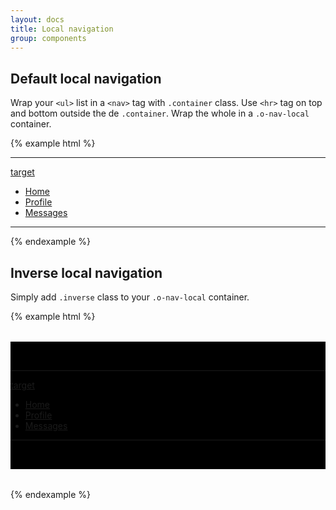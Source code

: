 ```yaml
---
layout: docs
title: Local navigation
group: components
---
```


## Default local navigation

Wrap your `<ul>` list in a `<nav>` tag with `.container` class. Use `<hr>` tag on top and bottom outside the de `.container`. Wrap the whole in a `.o-nav-local` container.

{% example html %}
<div class="o-nav-local">
    <hr aria-hidden="true">
    <nav class="container">
        <a class="hidden-sm-up nav-link active local-select" data-toggle="collapse" href="#localNav1" aria-haspopup="true">target</a>
        <ul class="nav justify-content-center collapse" id="localNav1">
            <li class="nav-item"><a class="nav-link active" href="#">Home</a></li>
            <li class="nav-item"><a class="nav-link" href="#">Profile</a></li>
            <li class="nav-item"><a class="nav-link" href="#">Messages</a></li>
        </ul>
    </nav>
    <hr aria-hidden="true">
</div>
{% endexample %}

## Inverse local navigation

Simply add `.inverse` class to your `.o-nav-local` container.

{% example html %}
<div style="margin: 2rem 0; padding: 2rem 0; background-color: black;">
    <div class="o-nav-local inverse">
        <hr aria-hidden="true">
        <nav class="container">
            <a class="hidden-sm-up nav-link active local-select" data-toggle="collapse" href="#localNav2" aria-haspopup="true">target</a>
            <ul class="nav justify-content-center collapse" id="localNav2">
                <li class="nav-item"><a class="nav-link active" href="#">Home</a></li>
                <li class="nav-item"><a class="nav-link" href="#">Profile</a></li>
                <li class="nav-item"><a class="nav-link" href="#">Messages</a></li>
            </ul>
        </nav>
        <hr aria-hidden="true">
    </div>
</div>
{% endexample %}
